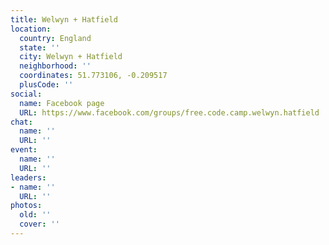 ```yaml
---
title: Welwyn + Hatfield
location:
  country: England
  state: ''
  city: Welwyn + Hatfield
  neighborhood: ''
  coordinates: 51.773106, -0.209517
  plusCode: ''
social:
  name: Facebook page
  URL: https://www.facebook.com/groups/free.code.camp.welwyn.hatfield
chat:
  name: ''
  URL: ''
event:
  name: ''
  URL: ''
leaders:
- name: ''
  URL: ''
photos:
  old: ''
  cover: ''
---
```


